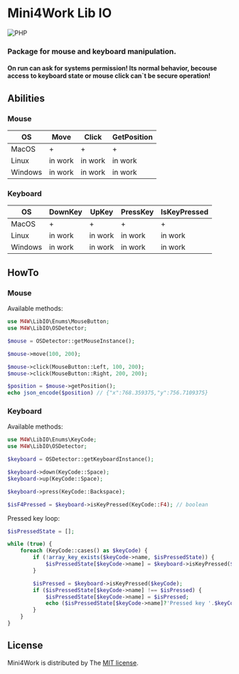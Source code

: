 # Mini4Work Lib IO

![PHP](https://img.shields.io/badge/PHP-^8.3-%23777BB4)

### Package for mouse and keyboard manipulation.

#### On run can ask for systems permission! Its normal behavior, becouse access to keyboard state or mouse click can`t be secure operation!

## Abilities

### Mouse
| OS      | Move    | Click   | GetPosition |
|---------|---------|---------|-------------|
| MacOS   | +       | +       | +           |
| Linux   | in work | in work | in work     |
| Windows | in work | in work | in work     |

### Keyboard
| OS      | DownKey | UpKey   | PressKey | IsKeyPressed |
|---------|---------|---------|----------|--------------|
| MacOS   | +       | +       | +        | +            |
| Linux   | in work | in work | in work  | in work      |
| Windows | in work | in work | in work  | in work      |

## HowTo

### Mouse

Available methods:

```php
use M4W\LibIO\Enums\MouseButton;
use M4W\LibIO\OSDetector;

$mouse = OSDetector::getMouseInstance();

$mouse->move(100, 200);

$mouse->click(MouseButton::Left, 100, 200);
$mouse->click(MouseButton::Right, 200, 200);

$position = $mouse->getPosition();
echo json_encode($position) // {"x":768.359375,"y":756.7109375}
```

### Keyboard

Available methods:

```php
use M4W\LibIO\Enums\KeyCode;
use M4W\LibIO\OSDetector;

$keyboard = OSDetector::getKeyboardInstance();

$keyboard->down(KeyCode::Space);
$keyboard->up(KeyCode::Space);

$keyboard->press(KeyCode::Backspace);

$isF4Pressed = $keyboard->isKeyPressed(KeyCode::F4); // boolean
```

Pressed key loop:

```php
$isPressedState = [];

while (true) {
    foreach (KeyCode::cases() as $keyCode) {
        if (!array_key_exists($keyCode->name, $isPressedState)) {
            $isPressedState[$keyCode->name] = $keyboard->isKeyPressed($keyCode);
        }

        $isPressed = $keyboard->isKeyPressed($keyCode);
        if ($isPressedState[$keyCode->name] !== $isPressed) {
            $isPressedState[$keyCode->name] = $isPressed;
            echo ($isPressedState[$keyCode->name]?'Pressed key '.$keyCode->name:'Released key '.$keyCode->name).PHP_EOL;
        }
    }
}
```

## License
Mini4Work is distributed by The [MIT license](https://opensource.org/licenses/MIT).
